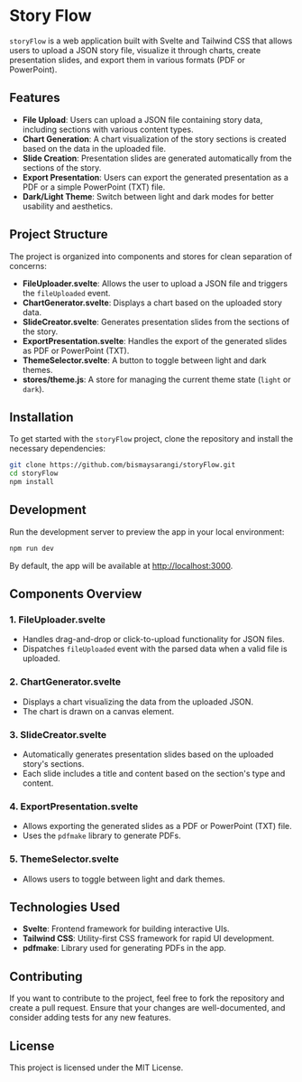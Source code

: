 # Story Flow

`storyFlow` is a web application built with Svelte and Tailwind CSS that allows users to upload a JSON story file, visualize it through charts, create presentation slides, and export them in various formats (PDF or PowerPoint).

## Features

- **File Upload**: Users can upload a JSON file containing story data, including sections with various content types.
- **Chart Generation**: A chart visualization of the story sections is created based on the data in the uploaded file.
- **Slide Creation**: Presentation slides are generated automatically from the sections of the story.
- **Export Presentation**: Users can export the generated presentation as a PDF or a simple PowerPoint (TXT) file.
- **Dark/Light Theme**: Switch between light and dark modes for better usability and aesthetics.

## Project Structure

The project is organized into components and stores for clean separation of concerns:

- **FileUploader.svelte**: Allows the user to upload a JSON file and triggers the `fileUploaded` event.
- **ChartGenerator.svelte**: Displays a chart based on the uploaded story data.
- **SlideCreator.svelte**: Generates presentation slides from the sections of the story.
- **ExportPresentation.svelte**: Handles the export of the generated slides as PDF or PowerPoint (TXT).
- **ThemeSelector.svelte**: A button to toggle between light and dark themes.
- **stores/theme.js**: A store for managing the current theme state (`light` or `dark`).

## Installation

To get started with the `storyFlow` project, clone the repository and install the necessary dependencies:

```bash
git clone https://github.com/bismaysarangi/storyFlow.git
cd storyFlow
npm install
```

## Development

Run the development server to preview the app in your local environment:

```bash
npm run dev
```

By default, the app will be available at [http://localhost:3000](http://localhost:3000).

## Components Overview

### 1. **FileUploader.svelte**
   - Handles drag-and-drop or click-to-upload functionality for JSON files.
   - Dispatches `fileUploaded` event with the parsed data when a valid file is uploaded.

### 2. **ChartGenerator.svelte**
   - Displays a chart visualizing the data from the uploaded JSON.
   - The chart is drawn on a canvas element.

### 3. **SlideCreator.svelte**
   - Automatically generates presentation slides based on the uploaded story's sections.
   - Each slide includes a title and content based on the section's type and content.

### 4. **ExportPresentation.svelte**
   - Allows exporting the generated slides as a PDF or PowerPoint (TXT) file.
   - Uses the `pdfmake` library to generate PDFs.

### 5. **ThemeSelector.svelte**
   - Allows users to toggle between light and dark themes.

## Technologies Used

- **Svelte**: Frontend framework for building interactive UIs.
- **Tailwind CSS**: Utility-first CSS framework for rapid UI development.
- **pdfmake**: Library used for generating PDFs in the app.

## Contributing

If you want to contribute to the project, feel free to fork the repository and create a pull request. Ensure that your changes are well-documented, and consider adding tests for any new features.

## License

This project is licensed under the MIT License.
